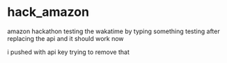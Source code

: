 # hack_amazon
 amazon hackathon
testing the wakatime by typing something
testing after replacing the api and it should work now

i pushed with api key trying to remove that
